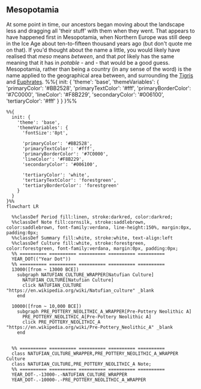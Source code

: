 ## Mesopotamia
At some point in time, our ancestors began moving about the landscape less and dragging all 'their stuff' with them when they went. That appears to have happened first in Mesopotamia, when Northern Europe was still deep in the Ice Age about ten-to-fifteen thousand years ago (but don't quote me on that). If you'd thought about the name a little, you would likely have realised that _meso_ means _between_, and that _pot_ likely has the same meaning that it has in _potable_ - and - that would be a good guess. Mesopotamia, rather than being a country (in any sense of the word) is the name applied to the geographical area between, and surrounding the
[Tigris](https://en.wikipedia.org/wiki/Tigris) and [Euphrates](https://en.wikipedia.org/wiki/Euphrates).
%%{
  init: {
    'theme': 'base',
    'themeVariables': {
      'primaryColor': '#BB2528',
      'primaryTextColor': '#fff',
      'primaryBorderColor': '#7C0000',
      'lineColor': '#F8B229',
      'secondaryColor': '#006100',
      'tertiaryColor': '#fff'
    }
  }
}%%
```mermaid
%%{
  init: {
    'theme': 'base',
    'themeVariables': {
      'fontSize':'8pt',

      'primaryColor': '#BB2528',
      'primaryTextColor': '#fff',
      'primaryBorderColor': '#7C0000',
      'lineColor': '#F8B229',
      'secondaryColor': '#006100',

      'tertiaryColor': 'white',
      'tertiaryTextColor': 'forestgreen',
      'tertiaryBorderColor': 'forestgreen'
    }
  }
}%%
flowchart LR

  %%classDef Period fill:linen, stroke:darkred, color:darkred;
  %%classDef Note fill:cornsilk, stroke:saddlebrown, color:saddlebrown, font-family:verdana, line-height:150%, margin:0px, padding:0px;
  %%classDef Summary fill:white, stroke:white, text-align:left
  %%classDef Culture fill:white, stroke:forestgreen, color:forestgreen, font-family:verdana, margin:0px, padding:0px;
  %% ========== ========== ========== ========== ==========
  YEAR_DOT(("Year Dot"))
  %% ========== ========== ========== ========== ==========
  13000([from ~ 13000 BCE])
    subgraph NATUFIAN_CULTURE_WRAPPER[Natufian Culture]
      NATUFIAN_CULTURE[Natufian Culture]
      click NATUFIAN_CULTURE "https://en.wikipedia.org/wiki/Natufian_culture" _blank
    end

  10000([from ~ 10,000 BCE])
    subgraph PRE_POTTERY_NEOLITHIC_A_WRAPPER[Pre-Pottery Neolithic A]
      PRE_POTTERY_NEOLITHIC_A[Pre-Pottery Neolithic A]
      click PRE_POTTERY_NEOLITHIC_A "https://en.wikipedia.org/wiki/Pre-Pottery_Neolithic_A" _blank
    end


  %% ========== ========== ========== ========== ==========
  class NATUFIAN_CULTURE_WRAPPER,PRE_POTTERY_NEOLITHIC_A_WRAPPER Culture
  class NATUFIAN_CULTURE,PRE_POTTERY_NEOLITHIC_A Note;
  %% ========== ========== ========== ========== ==========
  YEAR_DOT-.-13000-.-NATUFIAN_CULTURE_WRAPPER
  YEAR_DOT-.-10000-.-PRE_POTTERY_NEOLITHIC_A_WRAPPER


